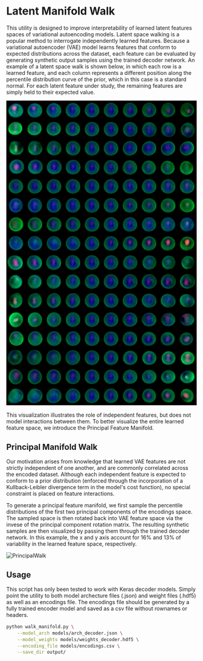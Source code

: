 # Latent Manifold Walk

This utility is designed to improve interpretability of learned latent features spaces of variational autoencoding models.
Latent space walking is a popular method to interrogate independently learned features. 
Because a variational autoencoder (VAE) model learns features that conform to expected distributions across the dataset, each feature can be evaluated by generating synthetic output samples using the trained decoder network.
An example of a latent space walk is shown below, in which each row is a learned feature, and each column represents a different position along the percentile distribution curve of the prior, which in this case is a standard normal.
For each latent feature under study, the remaining features are simply held to their expected value.

![LatentWalk](walk_global.png)

This visualization illustrates the role of independent features, but does not model interactions between them.
To better visualize the entire learned feature space, we introduce the Principal Feature Manifold.


## Principal Manifold Walk

Our motivation arises from knowledge that learned VAE features are not strictly independent of one another, and are commonly correlated across the encoded dataset.
Although each independent feature is expected to conform to a prior distribution (enforced through the incorporation of a Kullback-Leibler divergence term in the model's cost function), no special constraint is placed on feature interactions.

To generate a principal feature manifold, we first sample the percentile distributions of the first two principal components of the encodings space.
The sampled space is then rotated back into VAE feature space via the invese of the principal component rotation matrix. 
The resulting synthetic samples are then visualized by passing them through the trained decoder network.
In this example, the x and y axis account for 16% and 13% of variability in the learned feature space, respectively.

![PrincipalWalk](walk_principal.png)

## Usage

This script has only been tested to work with Keras decoder models. 
Simply point the utility to both model archecture files (.json) and weight files (.hdf5) as well as an encodings file.
The encodings file should be generated by a fully trained encoder model and saved as a csv file without rownames or headers.

```bash
python walk_manifold.py \
    --model_arch models/arch_decoder.json \
    --model_weights models/weights_decoder.hdf5 \
    --encoding_file models/encodings.csv \
    --save_dir output/
```


